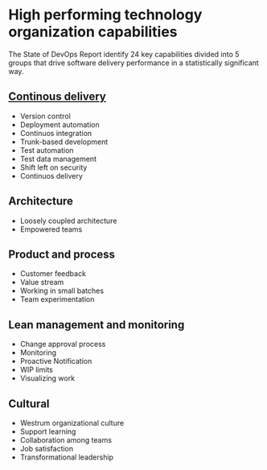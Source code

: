 # High performing technology organization capabilities


The State of DevOps Report identify 24 key capabilities divided into 5 groups that drive software delivery performance in a statistically significant way.

## [Continous delivery](https://github.com/gramland/devops-culture/blob/master/accelerate/Continuous%20delivery/readme.md)
* Version control
* Deployment automation
* Continuos integration
* Trunk-based development
* Test automation 
* Test data management
* Shift left on security
* Continuos delivery


## Architecture
* Loosely coupled architecture
* Empowered teams


## Product and process
* Customer feedback
* Value stream
* Working in small batches
* Team experimentation


## Lean management and monitoring
* Change approval process
* Monitoring 
* Proactive Notification 
* WIP limits 
* Visualizing work 


## Cultural
* Westrum organizational culture
* Support learning
* Collaboration among teams
* Job satisfaction
* Transformational leadership


